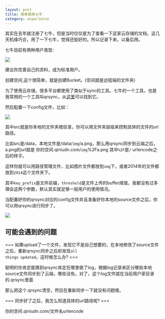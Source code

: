```yaml
---
layout: post
title: 简单使用七牛
category: experience
---
```


其实在去年就注册了七牛，但是当时仅仅是为了查看一下这家云存储的文档，这几天机缘巧合，用了一下七牛，觉得还挺好的。所以记录下来，以备后用。

七牛目前有两种用户类型:

![](http://writehappy.qiniudn.com/img%2F%E4%B8%83%E7%89%9B%E4%B8%A4%E7%A7%8D%E7%94%A8%E6%88%B7%E7%B1%BB%E5%9E%8B.png)

建议你完善自己的资料，成为标准用户。

创建空间,这个很简单，就是创建Bucket。(空间就是远程端的文件夹)

为了使用云存储，很多平台都使用了类似于sync的工具。七牛的一个工具，也是我常用的一个工具叫qrsync，从[这里]可以找到它。

然后配置一下config文件，比如：

![](http://writehappy.qiniudn.com/img%2Fqiniu_config.png)

其中src就是你本地的文件夹根目录，你可以用文件夹层级来控制具体的文件的url路径。

比如src是/data，本地文件是/data/`img`/a.png，那么用qrsync同步到云端之后，a.png的url就是 你的空间.qiniudn.com/`img`%2Fa.png  其中`%2F`是`/` urlencode之后的样子。

这样你就可以用路径管理文件，比如图片文件都放到`img`下，或者2014年的文件都放到`2014`这个文件夹下。

其中<code>key_prefix</code>是文件前缀，<code>threshold</code>是文件上传的buffer阈值，我都没有过多理会这两个参数，默认其实就足够一般用户的使用情况。

当配置好你的qrsync对应的config文件并且准备好你本地的source文件之后，你可以用qrsync进行同步了。

![](http://writehappy.qiniudn.com/img%2Fqrsync.png)


## 可能会遇到的问题 ##
=== 如果upload了一个文件，发现它不是自己想要的，在本地修改了source文件之后，重新qrsync同步之后却发现<code>all things updated</code>。这时候怎么办? ===

聪明的你肯定能猜到qrsync肯定在哪里做了log，根据log记录来区分哪些本地source文件同步到了云端，哪些没有。对了，这个log文件就在当前用户家目录的.qrsync里面

那么把这个.qrsync清空，然后在重新同步一下就没有问题喽。

=== 同步好了之后，我怎么知道具体的url路径呢? ===

你的空间.qiniudn.com/文件名urlencode



[这里]: http://developer.qiniu.com/download/index.html#tools

